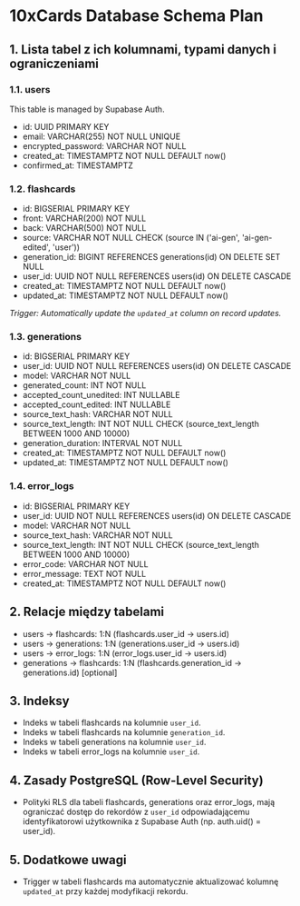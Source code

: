 # 10xCards Database Schema Plan

## 1. Lista tabel z ich kolumnami, typami danych i ograniczeniami

### 1.1. users

This table is managed by Supabase Auth.

- id: UUID PRIMARY KEY
- email: VARCHAR(255) NOT NULL UNIQUE
- encrypted_password: VARCHAR NOT NULL
- created_at: TIMESTAMPTZ NOT NULL DEFAULT now()
- confirmed_at: TIMESTAMPTZ

### 1.2. flashcards

- id: BIGSERIAL PRIMARY KEY
- front: VARCHAR(200) NOT NULL
- back: VARCHAR(500) NOT NULL
- source: VARCHAR NOT NULL CHECK (source IN ('ai-gen', 'ai-gen-edited', 'user'))
- generation_id: BIGINT REFERENCES generations(id) ON DELETE SET NULL
- user_id: UUID NOT NULL REFERENCES users(id) ON DELETE CASCADE
- created_at: TIMESTAMPTZ NOT NULL DEFAULT now()
- updated_at: TIMESTAMPTZ NOT NULL DEFAULT now()

*Trigger: Automatically update the `updated_at` column on record updates.*

### 1.3. generations

- id: BIGSERIAL PRIMARY KEY
- user_id: UUID NOT NULL REFERENCES users(id) ON DELETE CASCADE
- model: VARCHAR NOT NULL
- generated_count: INT NOT NULL
- accepted_count_unedited: INT NULLABLE
- accepted_count_edited: INT NULLABLE
- source_text_hash: VARCHAR NOT NULL
- source_text_length: INT NOT NULL CHECK (source_text_length BETWEEN 1000 AND 10000)
- generation_duration: INTERVAL NOT NULL
- created_at: TIMESTAMPTZ NOT NULL DEFAULT now()
- updated_at: TIMESTAMPTZ NOT NULL DEFAULT now()

### 1.4. error_logs

- id: BIGSERIAL PRIMARY KEY
- user_id: UUID NOT NULL REFERENCES users(id) ON DELETE CASCADE
- model: VARCHAR NOT NULL
- source_text_hash: VARCHAR NOT NULL
- source_text_length: INT NOT NULL CHECK (source_text_length BETWEEN 1000 AND 10000)
- error_code: VARCHAR NOT NULL
- error_message: TEXT NOT NULL
- created_at: TIMESTAMPTZ NOT NULL DEFAULT now()

## 2. Relacje między tabelami
- users → flashcards: 1:N (flashcards.user_id → users.id)
- users → generations: 1:N (generations.user_id → users.id)
- users → error_logs: 1:N (error_logs.user_id → users.id)
- generations → flashcards: 1:N (flashcards.generation_id → generations.id) [optional]

## 3. Indeksy
- Indeks w tabeli flashcards na kolumnie `user_id`.
- Indeks w tabeli flashcards na kolumnie `generation_id`.
- Indeks w tabeli generations na kolumnie `user_id`.
- Indeks w tabeli error_logs na kolumnie `user_id`.

## 4. Zasady PostgreSQL (Row-Level Security)
- Polityki RLS dla tabeli flashcards, generations oraz error_logs, mają ograniczać dostęp do rekordów z `user_id` odpowiadającemu identyfikatorowi użytkownika z Supabase Auth (np. auth.uid() = user_id).

## 5. Dodatkowe uwagi
- Trigger w tabeli flashcards ma automatycznie aktualizować kolumnę `updated_at` przy każdej modyfikacji rekordu.
